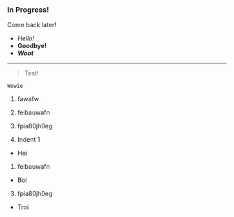### In Progress!

Come back later!  

- *Hello!*
- **Goodbye!**
- ***Woot***

---
> Test!

`Wowie`

1. fawafw 
1. feibauwafn 
3. fpia80jh0eg 

1. Indent 1
  * Hoi
1. feibauwafn 
  - Boi
3. fpia80jh0eg 
  + Troi